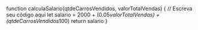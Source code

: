 function calculaSalario(qtdeCarrosVendidos, valorTotalVendas) {
 // Escreva seu código aqui
  let salario = 2000 + (0.05*valorTotalVendas) + (qtdeCarrosVendidos*100)
  return salario
}